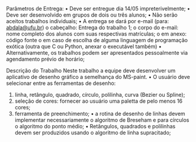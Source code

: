 Parâmetros de Entrega:
• Deve ser entregue dia 14/05 impreterivelmente;
• Deve ser desenvolvido em grupos de dois ou três alunos;
• Não serão aceitos trabalhos individuais;
• A entrega se dará por e-mail (para: abdala@ufu.br)
o cabeçalho: Entrega do trabalho 1;
o corpo do e-mail: nome completo dos alunos com suas respectivas matrículas;
o em anexo: código fonte
o em caso de escolha de alguma linguagem de programação exótica (outra que
C ou Python, anexar o executável também)
• Alternativamente, os trabalhos podem ser apresentados pessoalmente via
agendamento prévio de horário;


Descrição do Trabalho
Neste trabalho a equipe deve desenvolver um aplicativo de desenho gráfico a semelhança do
MS-paint.
• O usuário deve selecionar entre as ferramentas de desenho:
1. linha, retângulo, quadrado, círculo, polilinha, curva (Bezier ou Spline);
2. seleção de cores: fornecer ao usuário uma paletta de pelo menos 16 cores;
3. ferramenta de preenchimento;
• a rotina de desenho de linhas devem implementar necessariamente o algoritmo de
Breseham e para círculos o algoritmo do ponto médio;
• Retângulos, quadrados e polilinhas devem ser produzidos usando o algoritmo de linha
supracitado; 
